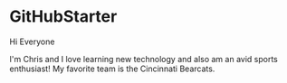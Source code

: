 # GitHubStarter

Hi Everyone

I'm Chris and I love learning new technology and also am an avid sports enthusiast!
My favorite team is the Cincinnati Bearcats.
